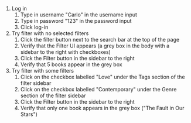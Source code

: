 1. Log in
   1. Type in username "Carlo" in the username input
   2. Type in password "123" in the password input
   3. Click log-in
2. Try filter with no selected filters
   1. Click the filter button next to the search bar at the top of the page
   2. Verify that the Filter UI appears (a grey box in the body with a sidebar to the right with checkboxes)
   3. Click the Filter button in the sidebar to the right
   4. Verify that 5 books appear in the grey box
3. Try filter with some filters
   1. Click on the checkbox labelled "Love" under the Tags section of the filter sidebar
   2. Click on the checkbox labelled "Contemporary" under the Genre section of the filter sidebar
   3. Click the Filter button in the sidebar to the right
   4. Verify that only one book appears in the grey box ("The Fault in Our Stars")